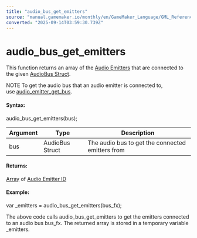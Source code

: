 ```yaml
---
title: "audio_bus_get_emitters"
source: "manual.gamemaker.io/monthly/en/GameMaker_Language/GML_Reference/Asset_Management/Audio/Audio_Effects/audio_bus_get_emitters.htm"
converted: "2025-09-14T03:59:30.739Z"
---
```


# audio\_bus\_get\_emitters

This function returns an array of the [Audio Emitters](../Audio_Emitters/Audio_Emitters.md) that are connected to the given [AudioBus Struct](AudioBus.md).

NOTE To get the audio bus that an audio emitter is connected to, use [audio\_emitter\_get\_bus](../Audio_Emitters/audio_emitter_get_bus.md).

#### Syntax:

audio\_bus\_get\_emitters(bus);

| Argument | Type | Description |
| --- | --- | --- |
| bus | AudioBus Struct | The audio bus to get the connected emitters from |

#### Returns:

[Array](../../../../GML_Overview/Arrays.md) of [Audio Emitter ID](../Audio_Emitters/audio_emitter_create.md)

#### Example:

var \_emitters = audio\_bus\_get\_emitters(bus\_fx);

The above code calls audio\_bus\_get\_emitters to get the emitters connected to an audio bus bus\_fx. The returned array is stored in a temporary variable \_emitters.